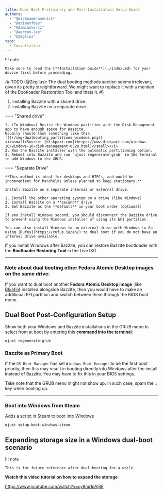 ```yaml
---
title: Dual Boot Preliminary and Post-Installation Setup Guide
authors:
  - "@nicknamenamenick"
  - "@atimeofday"
  - "@damiankorcz"
  - "@aarron-lee"
  - "@Zeglius"
tags:
  - Installation
---
```


<!-- ANCHOR: METADATA -->
<!--{"url_discourse": "https://universal-blue.discourse.group/docs?topic=2743", "fetched_at": "2024-09-03 16:43:23.309649+00:00"}-->
<!-- ANCHOR_END: METADATA -->

!!! note

    Make sure to read the [**Installation Guide**](./index.md) for your device first before proceeding.

{#
TODO (@Zeglius): The dual booting methods section seems irrelevant, given its pretty straightforward.
We might want to replace it with a mention of the Bootloader Restoration Tool and thats it.
#}

1. Installing Bazzite with a shared drive.
2. Installing Bazzite on a separate drive.

=== "Shared drive"

    1. (In Windows) Resize the Windows partition with the Disk Management app to have enough space for Bazzite.
    Usually should look something like this:
    ![](/img/dualbooting_partitions_windows.png)]
    <i><small>Source: [diskpart.com](https://www.diskpart.com/windows-10/windows-10-disk-management-0528.html)</small></i>
    2. Run the Bazzite installer with the automatic partitioning option.
    3. Reboot into Bazzite and run `ujust regenerate-grub` in the terminal to add Windows to the GRUB.

=== "Separate Drive"

    **This method is ideal for desktops and HTPCs, and would be inconvenient for handhelds unless planned to keep stationary.**

    Install Bazzite on a separate internal or external drive.

    1. Install the other operating system on a drive (like Windows)
    2. Install Bazzite on a **second** drive
    3. Set Bazzite as the **default** in your boot order (optional)

    If you install Windows second, you should disconnect the Bazzite drive to prevent using the Windows installer of using its EFI partition.

    You can also install Windows to an external drive with Windows-to-Go using [Rufus](https://rufus.ie/en/) to dual boot if you do not have an internal drive available.

If you install Windows after Bazzite, you can restore Bazzite bootloader with the **Bootloader Restoring Tool** in the Live ISO.

<hr/>

### Note about dual booting other Fedora Atomic Desktop images on the **same** drive:

If you want to dual boot another **Fedora Atomic Desktop image** (like [Bluefin](https://projectbluefin.io/)) installed alongside Bazzite, then you would have to make an additional EFI partition and switch between them through the BIOS boot menu.

## Dual Boot Post-Configuration Setup

Show both your Windows and Bazzite installations in the GRUB menu to select from at boot by entering this **command into the terminal**:

```
ujust regenerate-grub
```

### Bazzite as Primary Boot

If the `OS Boot Manager` has set `Windows Boot Manager` to be the first boot priority, then this may result in booting directly into Windows after the install instead of Bazzite. You may have to fix this in your BIOS settings.

Take note that the GRUB menu might not show up. In such case, spam the <kbd>↓</kbd> key when booting up.

<hr>

### Boot into Windows from Steam

Adds a script in Steam to boot into Windows

```
ujust setup-boot-windows-steam
```

## Expanding storage size in a Windows dual-boot scenario

!!! note

    This is for future reference after dual-booting for a while.

**Watch this video tutorial on how to expand the storage**:

https://www.youtube.com/watch?v=uy8mi1pAj8E
